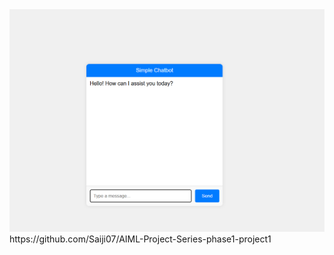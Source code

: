 <img width="944" alt="image" src="https://github.com/Saiji07/AIML-Project-Series-phase1-project1/blob/main/assests/pic1.png">
https://github.com/Saiji07/AIML-Project-Series-phase1-project1
